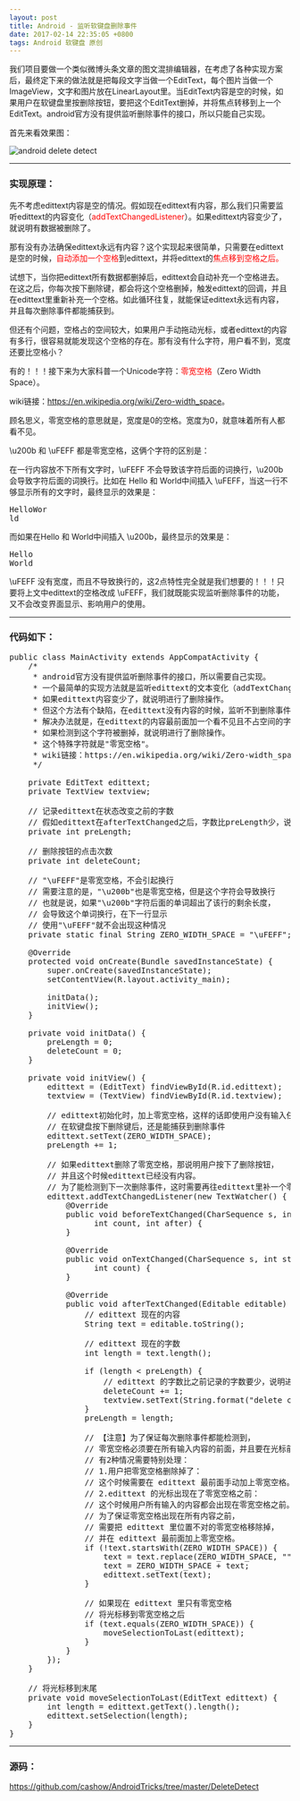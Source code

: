 ```yaml
---
layout: post
title: Android - 监听软键盘删除事件
date: 2017-02-14 22:35:05 +0800
tags: Android 软键盘 原创
---
```


我们项目要做一个类似微博头条文章的图文混排编辑器，在考虑了各种实现方案后，最终定下来的做法就是把每段文字当做一个EditText，每个图片当做一个ImageView，文字和图片放在LinearLayout里。当EditText内容是空的时候，如果用户在软键盘里按删除按钮，要把这个EditText删掉，并将焦点转移到上一个EditText。android官方没有提供监听删除事件的接口，所以只能自己实现。

首先来看效果图：

![android delete detect](https://cashow-github-io-1258334739.cos.ap-shanghai.myqcloud.com/android_delete_detect.gif)

-----------------------

### 实现原理：

先不考虑edittext内容是空的情况。假如现在edittext有内容，那么我们只需要监听edittext的内容变化（<span style="color:red">addTextChangedListener</span>）。如果edittext内容变少了，就说明有数据被删除了。

那有没有办法确保edittext永远有内容？这个实现起来很简单，只需要在edittext是空的时候，<span style="color:red">自动添加一个空格</span>到edittext，并将edittext的<span style="color:red">焦点移到空格之后。</span>

试想下，当你把edittext所有数据都删掉后，edittext会自动补充一个空格进去。在这之后，你每次按下删除键，都会将这个空格删掉，触发edittext的回调，并且在edittext里重新补充一个空格。如此循环往复，就能保证edittext永远有内容，并且每次删除事件都能捕获到。

但还有个问题，空格占的空间较大，如果用户手动拖动光标，或者edittext的内容有多行，很容易就能发现这个空格的存在。那有没有什么字符，用户看不到，宽度还要比空格小？

有的！！！接下来为大家科普一个Unicode字符：<span style="color:red">零宽空格</span>（Zero Width Space）。

wiki链接：<https://en.wikipedia.org/wiki/Zero-width_space>。

顾名思义，零宽空格的意思就是，宽度是0的空格。宽度为0，就意味着所有人都看不见。

\u200b 和 \uFEFF 都是零宽空格，这俩个字符的区别是：

在一行内容放不下所有文字时，\uFEFF 不会导致该字符后面的词换行，\u200b 会导致字符后面的词换行。比如在 Hello 和 World中间插入 \uFEFF，当这一行不够显示所有的文字时，最终显示的效果是：

<pre>
HelloWor
ld
</pre>

而如果在Hello 和 World中间插入 \u200b，最终显示的效果是：

<pre>
Hello
World
</pre>

\uFEFF 没有宽度，而且不导致换行的，这2点特性完全就是我们想要的！！！只要将上文中edittext的空格改成 \uFEFF，我们就既能实现监听删除事件的功能，又不会改变界面显示、影响用户的使用。

----------------------------

### 代码如下：

<pre class='mcode'>
public class MainActivity extends AppCompatActivity {
    /*
     * android官方没有提供监听删除事件的接口，所以需要自己实现。
     * 一个最简单的实现方法就是监听edittext的文本变化（addTextChangedListener），
     * 如果edittext内容变少了，就说明进行了删除操作。
     * 但这个方法有个缺陷，在edittext没有内容的时候，监听不到删除事件。
     * 解决办法就是，在edittext的内容最前面加一个看不见且不占空间的字符，
     * 如果检测到这个字符被删掉，就说明进行了删除操作。
     * 这个特殊字符就是"零宽空格"。
     * wiki链接：https://en.wikipedia.org/wiki/Zero-width_space
     */

    private EditText edittext;
    private TextView textview;

    // 记录edittext在状态改变之前的字数
    // 假如edittext在afterTextChanged之后，字数比preLength少，说明进行了删除操作
    private int preLength;

    // 删除按钮的点击次数
    private int deleteCount;

    // "\uFEFF"是零宽空格，不会引起换行
    // 需要注意的是，"\u200b"也是零宽空格，但是这个字符会导致换行
    // 也就是说，如果"\u200b"字符后面的单词超出了该行的剩余长度，
    // 会导致这个单词换行，在下一行显示
    // 使用"\uFEFF"就不会出现这种情况
    private static final String ZERO_WIDTH_SPACE = "\uFEFF";

    @Override
    protected void onCreate(Bundle savedInstanceState) {
        super.onCreate(savedInstanceState);
        setContentView(R.layout.activity_main);

        initData();
        initView();
    }

    private void initData() {
        preLength = 0;
        deleteCount = 0;
    }

    private void initView() {
        edittext = (EditText) findViewById(R.id.edittext);
        textview = (TextView) findViewById(R.id.textview);

        // edittext初始化时，加上零宽空格，这样的话即使用户没有输入任何内容，
        // 在软键盘按下删除键后，还是能捕获到删除事件
        edittext.setText(ZERO_WIDTH_SPACE);
        preLength += 1;

        // 如果edittext删除了零宽空格，那说明用户按下了删除按钮，
        // 并且这个时候edittext已经没有内容。
        // 为了能检测到下一次删除事件，这时需要再往edittext里补一个零宽空格。
        edittext.addTextChangedListener(new TextWatcher() {
            @Override
            public void beforeTextChanged(CharSequence s, int start,
                  int count, int after) {
            }

            @Override
            public void onTextChanged(CharSequence s, int start, int before,
                  int count) {
            }

            @Override
            public void afterTextChanged(Editable editable) {
                // edittext 现在的内容
                String text = editable.toString();

                // edittext 现在的字数
                int length = text.length();

                if (length &lt; preLength) {
                    // edittext 的字数比之前记录的字数要少，说明进行了删除操作
                    deleteCount += 1;
                    textview.setText(String.format("delete count: %s", deleteCount));
                }
                preLength = length;

                // 【注意】为了保证每次删除事件都能检测到，
                // 零宽空格必须要在所有输入内容的前面，并且要在光标前面。
                // 有2种情况需要特别处理：
                // 1.用户把零宽空格删除掉了：
                // 这个时候需要在 edittext 最前面手动加上零宽空格。
                // 2.edittext 的光标出现在了零宽空格之前：
                // 这个时候用户所有输入的内容都会出现在零宽空格之前。
                // 为了保证零宽空格出现在所有内容之前，
                // 需要把 edittext 里位置不对的零宽空格移除掉，
                // 并在 edittext 最前面加上零宽空格。
                if (!text.startsWith(ZERO_WIDTH_SPACE)) {
                    text = text.replace(ZERO_WIDTH_SPACE, "");
                    text = ZERO_WIDTH_SPACE + text;
                    edittext.setText(text);
                }

                // 如果现在 edittext 里只有零宽空格
                // 将光标移到零宽空格之后
                if (text.equals(ZERO_WIDTH_SPACE)) {
                    moveSelectionToLast(edittext);
                }
            }
        });
    }

    // 将光标移到末尾
    private void moveSelectionToLast(EditText edittext) {
        int length = edittext.getText().length();
        edittext.setSelection(length);
    }
}
</pre>

---------------------------------------

### 源码：
<https://github.com/cashow/AndroidTricks/tree/master/DeleteDetect>

